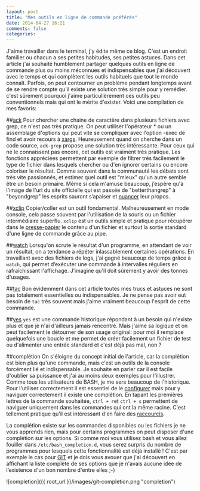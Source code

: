 ```yaml
---
layout: post
title: "Mes outils en ligne de commande préférés"
date: 2014-04-27 16:21
comments: false
categories: 
---
```

J'aime travailler dans le terminal, j'y édite même ce blog. C'est un endroit familier ou chacun a ses petites habitudes, ses petites astuces. Dans cet article j'ai souhaité humblement partager quelques outils en ligne de commande plus ou moins méconnues et indispensables que j'ai découvert avec le temps et qui complètent les outils habituels que tout le monde connaît. Parfois, on peut contourner un problème pendant longtemps avant de se rendre compte qu'il existe une solution très simple pour y remédier. c'est sûrement pourquoi j'aime particulièrement ces outils peu conventionnels mais qui ont le mérite d'exister. Voici une compilation de mes favoris:

##[ack](http://beyondgrep.com/)
Pour chercher une chaine de caractère dans plusieurs fichiers avec grep, ce n'est pas très pratique. On peut utiliser l'opérateur * ou un assemblage d'options qui peut vite se compliquer avec l'option -exec de find et avoir recours à [xargs](http://en.wikipedia.org/wiki/Xargs). Heureusement quand on cherche dans un code source, `ack-grep` propose une solution très intéressante. Pour ceux qui ne le connaissent pas encore, cet outils est vraiment très pratique. Les fonctions appréciées permettent par exemple de filtrer très facilement le type de fichier dans lesquels chercher ou d'en ignorer certains ou encore coloriser le résultat. Comme souvent dans la communauté les débats sont très vite passionnés, et estimer quel outil est "mieux" qu'un autre semble être un besoin primaire. Même si cela m'amuse beaucoup, j’espère qu'à l'image de l'url du site officielle qui est passée de "betterthangrep" à "beyondgrep" les esprits sauront s’apaiser et [nuancer](http://betterthanack.com/) leur propos.

##[xclip](http://linuxtidbits.wordpress.com/2008/02/22/command-line-to-clipboard/)
Copier/coller est un outil fondamental. Malheureusement en mode console, cela passe souvent par l'utilisation de la souris ou un fichier intermédiaire superflu. `xclip` est un outils simple et pratique pour récupérer dans le [presse-papier](http://en.wikipedia.org/wiki/Clipboard_%28computing%29) le contenu d'un fichier et surtout la sortie standard d'une ligne de commande grâce au pipe.

##[watch](http://en.wikipedia.org/wiki/Watch_%28Unix%29)
Lorsqu'on scrute le résultat d'un programme, en attendant de voir un résultat, on a tendance a répéter inlassablement certaines opérations. En travaillant avec des fichiers de logs, j'ai gagné beaucoup de temps grâce à `watch`, qui permet d’exécuter une commande à intervalles réguliers en rafraîchissant l'affichage. J’imagine qu'il doit sûrement y avoir des tonnes d'usages.

##[tac](http://en.wikipedia.org/wiki/Tac_%28Unix%29)
Bon évidemment dans cet article toutes mes trucs et astuces ne sont pas totalement essentielles ou indispensables. Je ne pense pas avoir eut besoin de `tac` très souvent mais j'aime vraiment beaucoup l'esprit de cette commande.

##[yes](http://en.wikipedia.org/wiki/Yes_%28Unix%29)
`yes` est une commande historique répondant à un besoin qui n'existe plus et que je n'ai d'ailleurs jamais rencontré. Mais j'aime sa logique et on peut facilement le détourner de son usage original: pour moi il remplace quelquefois une boucle et me permet de créer facilement un fichier de test ou d'alimenter une entrée standard et c'est déjà pas mal, non ?

##complétion
On s'éloigne du concept initial de l'article, car la complétion est bien plus qu'une commande, mais c'est un outils de la console forcément lié et indispensable. Je souhaite en parler car il est facile d'oublier sa puissance et j'ai au moins deux exemples pour l'illustrer. Comme tous les utilisateurs de BASH, je me sers beaucoup de l'historique. Pour l'utiliser correctement il est essentiel de le [configurer](http://blog.sanctum.geek.nz/better-bash-history/) mais pour y naviguer correctement il existe une complétion. En tapant les premières lettres de la commande souhaitée, `ctrl + r`et `ctrl + s` permettent de naviguer uniquement dans les commandes qui ont la même racine. C'est tellement pratique qu'il est intéressant d'en faire des [raccourcis](http://lkdjiin.github.io/blog/2014/02/20/astuce-bash-ameliorer-lhistorique/).

La complétion existe sur les commandes disponibles ou les fichiers je ne vous apprends rien, mais pour certains programmes on peut disposer d'une complétion sur les options. Si comme moi vous utilisez bash et vous allez fouiller dans `/etc/bash_completion.d`, vous serez surpris du nombre de programmes pour lesquels cette fonctionnalité est déjà installé ! C'est par exemple le cas pour [GIT](http://git-scm.com/book/fr/Les-bases-de-Git-Trucs-et-astuces#Auto-Compl%C3%A9tion) et je dois vous avouer que j'ai découvert en affichant la liste complète de ses options que je n'avais aucune idée de l’existence d'un bon nombre d'entre elles ;-)

![completion]({{ root_url }}/images/git-completion.png "completion")